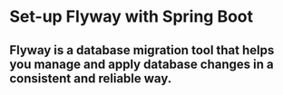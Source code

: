 # Set-up Flyway with Spring Boot

## Flyway is a database migration tool that helps you manage and apply database changes in a consistent and reliable way. 

